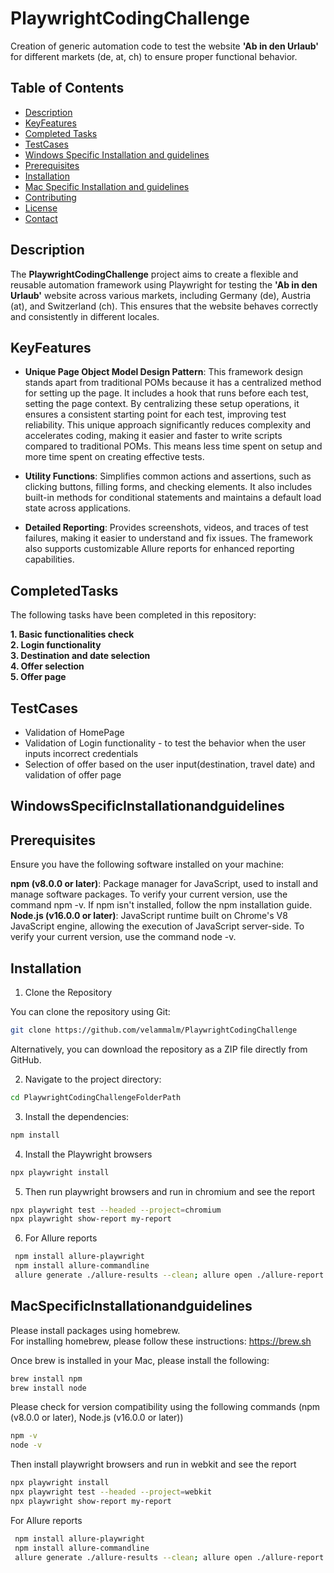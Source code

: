 # PlaywrightCodingChallenge
Creation of generic automation code to test the website **'Ab in den Urlaub'** for different markets (de, at, ch) to ensure proper functional behavior.

## Table of Contents

- [Description](#description)
- [KeyFeatures](#keyfeatures)
- [Completed Tasks](#CompletedTasks)
- [TestCases](#testcases)
- [Windows Specific Installation and guidelines](#WindowsSpecificInstallationandguidelines)
- [Prerequisites](#prerequisites)
- [Installation](#installation)
- [Mac Specific Installation and guidelines](#MacSpecificInstallationandguidelines)
- [Contributing](#contributing)
- [License](#license)
- [Contact](#contact)

## Description
The **PlaywrightCodingChallenge** project aims to create a flexible and reusable automation framework using Playwright for testing the **'Ab in den Urlaub'** website across various markets, including Germany (de), Austria (at), and Switzerland (ch). This ensures that the website behaves correctly and consistently in different locales.

## KeyFeatures

- **Unique Page Object Model Design Pattern**: This framework design stands apart from traditional POMs because it has a centralized method for setting up the page. It includes a hook that runs before each test, setting the page context. By centralizing these setup operations, it ensures a consistent starting point for each test, improving test reliability. This unique approach significantly reduces complexity and accelerates coding, making it easier and faster to write scripts compared to traditional POMs. This means less time spent on setup and more time spent on creating effective tests.

- **Utility Functions**: Simplifies common actions and assertions, such as clicking buttons, filling forms, and checking elements. It also includes built-in methods for conditional statements and maintains a default load state across applications.

- **Detailed Reporting**: Provides screenshots, videos, and traces of test failures, making it easier to understand and fix issues. The framework also supports customizable Allure reports for enhanced reporting capabilities.

## CompletedTasks

The following tasks have been completed in this repository:


**1. Basic functionalities check**\
**2. Login functionality**\
**3. Destination and date selection**\
**4. Offer selection**\
**5. Offer page**

## TestCases
- Validation of HomePage
- Validation of Login functionality - to test the behavior when the user inputs incorrect credentials
- Selection of offer based on the user input(destination, travel date) and validation of offer page

## WindowsSpecificInstallationandguidelines
## Prerequisites
Ensure you have the following software installed on your machine:

**npm (v8.0.0 or later)**: Package manager for JavaScript, used to install and manage software packages.
To verify your current version, use the command npm -v.
If npm isn't installed, follow the npm installation guide.\
**Node.js (v16.0.0 or later)**: JavaScript runtime built on Chrome's V8 JavaScript engine, allowing the execution of JavaScript server-side.
To verify your current version, use the command node -v.

## Installation

1. Clone the Repository

  You can clone the repository using Git:

```bash
git clone https://github.com/velammalm/PlaywrightCodingChallenge
```

  Alternatively, you can download the repository as a ZIP file directly from GitHub.


2. Navigate to the project directory:

```bash
cd PlaywrightCodingChallengeFolderPath
```

3. Install the dependencies:

```bash
npm install
```

4. Install the Playwright browsers

```bash
npx playwright install
```

5. Then run playwright browsers and run in chromium and see the report
```bash
npx playwright test --headed --project=chromium
npx playwright show-report my-report
```

6. For Allure reports
```bash
 npm install allure-playwright
 npm install allure-commandline
 allure generate ./allure-results --clean; allure open ./allure-report
```

## MacSpecificInstallationandguidelines

Please install packages using homebrew.\
For installing homebrew, please follow these instructions:
https://brew.sh

Once brew is installed in your Mac, please install the following:
```bash
brew install npm
brew install node
```

Please check for version compatibility using the following commands (npm (v8.0.0 or later), Node.js (v16.0.0 or later))
```bash
npm -v
node -v
```

Then install playwright browsers and run in webkit and see the report
```bash
npx playwright install
npx playwright test --headed --project=webkit
npx playwright show-report my-report
```

For Allure reports
```bash
 npm install allure-playwright
 npm install allure-commandline
 allure generate ./allure-results --clean; allure open ./allure-report
```


